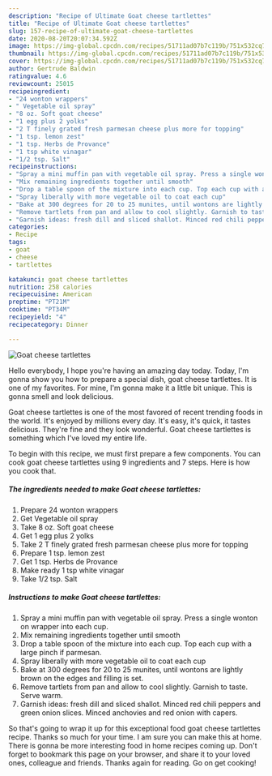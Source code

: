```yaml
---
description: "Recipe of Ultimate Goat cheese tartlettes"
title: "Recipe of Ultimate Goat cheese tartlettes"
slug: 157-recipe-of-ultimate-goat-cheese-tartlettes
date: 2020-08-20T20:07:34.592Z
image: https://img-global.cpcdn.com/recipes/51711ad07b7c119b/751x532cq70/goat-cheese-tartlettes-recipe-main-photo.jpg
thumbnail: https://img-global.cpcdn.com/recipes/51711ad07b7c119b/751x532cq70/goat-cheese-tartlettes-recipe-main-photo.jpg
cover: https://img-global.cpcdn.com/recipes/51711ad07b7c119b/751x532cq70/goat-cheese-tartlettes-recipe-main-photo.jpg
author: Gertrude Baldwin
ratingvalue: 4.6
reviewcount: 25015
recipeingredient:
- "24 wonton wrappers"
- " Vegetable oil spray"
- "8 oz. Soft goat cheese"
- "1 egg plus 2 yolks"
- "2 T finely grated fresh parmesan cheese plus more for topping"
- "1 tsp. lemon zest"
- "1 tsp. Herbs de Provance"
- "1 tsp white vinagar"
- "1/2 tsp. Salt"
recipeinstructions:
- "Spray a mini muffin pan with vegetable oil spray. Press a single wonton on wrapper into each cup."
- "Mix remaining ingredients together until smooth"
- "Drop a table spoon of the mixture into each cup. Top each cup with a large pinch if parmesan."
- "Spray liberally with more vegetable oil to coat each cup"
- "Bake at 300 degrees for 20 to 25 munites, until wontons are lightly brown on the edges and filling is set."
- "Remove tartlets from pan and allow to cool slightly. Garnish to taste. Serve warm."
- "Garnish ideas: fresh dill and sliced shallot. Minced red chili peppers and green onion slices. Minced anchovies and red onion with capers."
categories:
- Recipe
tags:
- goat
- cheese
- tartlettes

katakunci: goat cheese tartlettes 
nutrition: 258 calories
recipecuisine: American
preptime: "PT21M"
cooktime: "PT34M"
recipeyield: "4"
recipecategory: Dinner

---
```



![Goat cheese tartlettes](https://img-global.cpcdn.com/recipes/51711ad07b7c119b/751x532cq70/goat-cheese-tartlettes-recipe-main-photo.jpg)

Hello everybody, I hope you're having an amazing day today. Today, I'm gonna show you how to prepare a special dish, goat cheese tartlettes. It is one of my favorites. For mine, I'm gonna make it a little bit unique. This is gonna smell and look delicious.

Goat cheese tartlettes is one of the most favored of recent trending foods in the world. It's enjoyed by millions every day. It's easy, it's quick, it tastes delicious. They're fine and they look wonderful. Goat cheese tartlettes is something which I've loved my entire life.




To begin with this recipe, we must first prepare a few components. You can cook goat cheese tartlettes using 9 ingredients and 7 steps. Here is how you cook that.

<!--inarticleads1-->

##### The ingredients needed to make Goat cheese tartlettes:

1. Prepare 24 wonton wrappers
1. Get  Vegetable oil spray
1. Take 8 oz. Soft goat cheese
1. Get 1 egg plus 2 yolks
1. Take 2 T finely grated fresh parmesan cheese plus more for topping
1. Prepare 1 tsp. lemon zest
1. Get 1 tsp. Herbs de Provance
1. Make ready 1 tsp white vinagar
1. Take 1/2 tsp. Salt




<!--inarticleads2-->

##### Instructions to make Goat cheese tartlettes:

1. Spray a mini muffin pan with vegetable oil spray. Press a single wonton on wrapper into each cup.
1. Mix remaining ingredients together until smooth
1. Drop a table spoon of the mixture into each cup. Top each cup with a large pinch if parmesan.
1. Spray liberally with more vegetable oil to coat each cup
1. Bake at 300 degrees for 20 to 25 munites, until wontons are lightly brown on the edges and filling is set.
1. Remove tartlets from pan and allow to cool slightly. Garnish to taste. Serve warm.
1. Garnish ideas: fresh dill and sliced shallot. Minced red chili peppers and green onion slices. Minced anchovies and red onion with capers.




So that's going to wrap it up for this exceptional food goat cheese tartlettes recipe. Thanks so much for your time. I am sure you can make this at home. There is gonna be more interesting food in home recipes coming up. Don't forget to bookmark this page on your browser, and share it to your loved ones, colleague and friends. Thanks again for reading. Go on get cooking!
